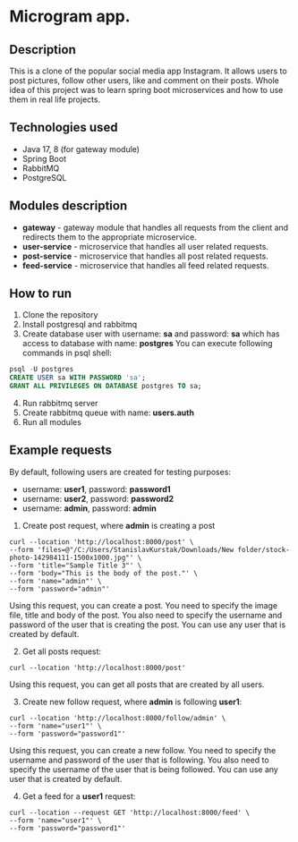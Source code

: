 # Microgram app.
## Description
This is a clone of the popular social media app Instagram. It allows users to post pictures, follow other users, like and comment on their posts.
Whole idea of this project was to learn spring boot microservices and how to use them in real life projects.

## Technologies used
- Java 17, 8 (for gateway module)
- Spring Boot
- RabbitMQ
- PostgreSQL

## Modules description
- **gateway** - gateway module that handles all requests from the client and redirects them to the appropriate microservice.
- **user-service** - microservice that handles all user related requests.
- **post-service** - microservice that handles all post related requests.
- **feed-service** - microservice that handles all feed related requests.

## How to run
1. Clone the repository
2. Install postgresql and rabbitmq
3. Create database user with username: **sa** and password: **sa** which has access to database with name: **postgres**
You can execute following commands in psql shell:
```sql
psql -U postgres
CREATE USER sa WITH PASSWORD 'sa';
GRANT ALL PRIVILEGES ON DATABASE postgres TO sa;
```
4. Run rabbitmq server
5. Create rabbitmq queue with name: **users.auth**
6. Run all modules

## Example requests
By default, following users are created for testing purposes:
- username: **user1**, password: **password1**
- username: **user2**, password: **password2**
- username: **admin**, password: **admin**

1. Create post request, where **admin** is creating a post
```http curl request
curl --location 'http://localhost:8000/post' \
--form 'files=@"/C:/Users/StanislavKurstak/Downloads/New folder/stock-photo-142984111-1500x1000.jpg"' \
--form 'title="Sample Title 3"' \
--form 'body="This is the body of the post."' \
--form 'name="admin"' \
--form 'password="admin"'
```
Using this request, you can create a post. You need to specify the image file, title and body of the post. You also need to specify the username and password of the user that is creating the post. You can use any user that is created by default.

2. Get all posts request:
```http curl request
curl --location 'http://localhost:8000/post'
```
Using this request, you can get all posts that are created by all users.

3. Create new follow request, where **admin** is following **user1**:
```http curl request
curl --location 'http://localhost:8000/follow/admin' \
--form 'name="user1"' \
--form 'password="password1"'
```
Using this request, you can create a new follow. You need to specify the username and password of the user that is following. You also need to specify the username of the user that is being followed. You can use any user that is created by default.

4. Get a feed for a **user1** request:
```http curl request
curl --location --request GET 'http://localhost:8000/feed' \
--form 'name="user1"' \
--form 'password="password1"'
```